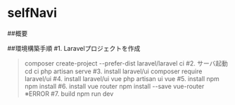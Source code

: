 # selfNavi
##概要

##環境構築手順
#1. Laravelプロジェクトを作成
>composer create-project --prefer-dist laravel/laravel ci
#2. サーバ起動
>cd ci
>php artisan serve
#3. install laravel/ui
>composer require laravel/ui
#4. install laravel/ui vue
>php artisan ui vue
#5. install npm 
>npm install
#6. install vue router
>npm install --save vue-router
※ERROR
#7. build
>npm run dev
